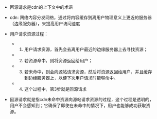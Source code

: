 - 回源请求是cdn的上下文中的术语

- cdn: 网络内容分发网络，通过将内容缓存到离用户物理意义上更近的服务器（边缘服务器），来提高用户访问速度

- 用户请求资源过程：
  - 1. 用户请求资源，首先会去离用户最近的边缘服务器上去寻找资源；
  - 2. 若资源命中，则将资源返回给用户；
  - 3. 若未命中，则会向源站请求资源，然后将资源返回给用户，并且缓存到边缘服务器上，以便下次用户请求时能够命中。
  - 4. 这个过程中，第3步就是回源请求

- 回源请求就是指cdn未命中资源向源站请求资源的过程，这个过程是透明的，用户不会感知到；它确保了即使在未命中的情况下，用户也能够成功获取资源。

